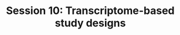 ---
layout: page
title: "Session 10: Transcriptome-based study designs"
parent: Sessions
nav_order: 10
permalink: /sessions/session_10
toc: true
tabs: session10_tabs
---